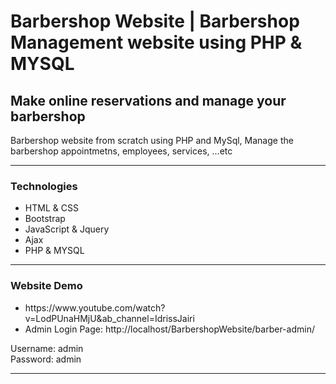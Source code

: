 <h1>Barbershop Website | Barbershop Management website using PHP & MYSQL</h1>
<h2>Make online reservations and manage your barbershop</h2>
<p>Barbershop website from scratch using PHP and MySql, Manage the barbershop appointmetns, employees, services, ...etc</p>
<hr>
<div>
	<h3>Technologies</h3>
  	<ul>
		<li>HTML & CSS</li>
		<li>Bootstrap</li>
		<li>JavaScript & Jquery</li>
		<li>Ajax</li>
		<li>PHP & MYSQL</li>
	</ul>
</div>
<hr>
<div>
	<h3>Website Demo</h3>
  	<ul>
		<li>https://www.youtube.com/watch?v=LodPUnaHMjU&ab_channel=IdrissJairi</li>
		<li>Admin Login Page: http://localhost/BarbershopWebsite/barber-admin/</li>
	</ul>
	<p>
		Username: admin
		<br>
		Password: admin
	</p>
</div>
<hr>